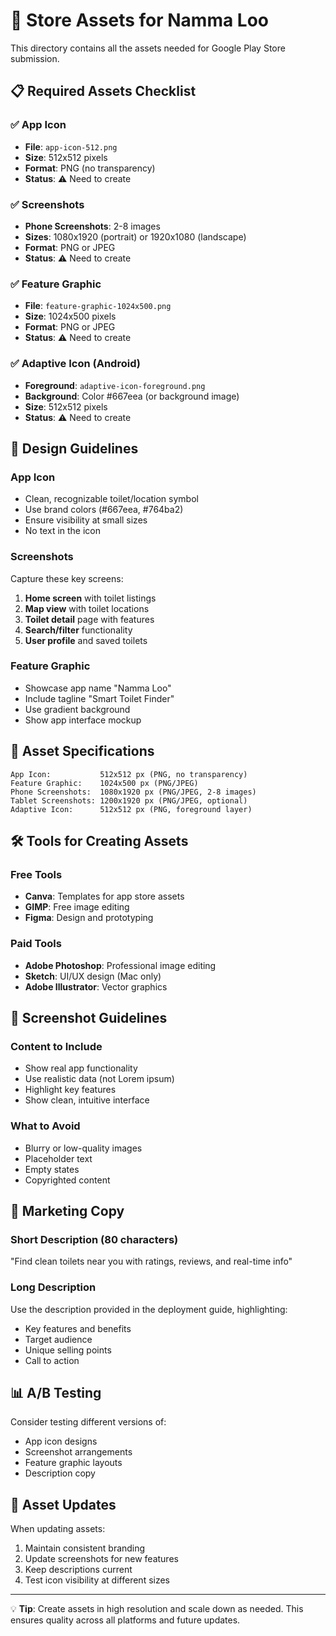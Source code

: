 # 📱 Store Assets for Namma Loo

This directory contains all the assets needed for Google Play Store submission.

## 📋 Required Assets Checklist

### ✅ App Icon
- **File**: `app-icon-512.png`
- **Size**: 512x512 pixels
- **Format**: PNG (no transparency)
- **Status**: ⚠️ Need to create

### ✅ Screenshots
- **Phone Screenshots**: 2-8 images
- **Sizes**: 1080x1920 (portrait) or 1920x1080 (landscape)
- **Format**: PNG or JPEG
- **Status**: ⚠️ Need to create

### ✅ Feature Graphic
- **File**: `feature-graphic-1024x500.png`
- **Size**: 1024x500 pixels
- **Format**: PNG or JPEG
- **Status**: ⚠️ Need to create

### ✅ Adaptive Icon (Android)
- **Foreground**: `adaptive-icon-foreground.png`
- **Background**: Color #667eea (or background image)
- **Size**: 512x512 pixels
- **Status**: ⚠️ Need to create

## 🎨 Design Guidelines

### App Icon
- Clean, recognizable toilet/location symbol
- Use brand colors (#667eea, #764ba2)
- Ensure visibility at small sizes
- No text in the icon

### Screenshots
Capture these key screens:
1. **Home screen** with toilet listings
2. **Map view** with toilet locations
3. **Toilet detail** page with features
4. **Search/filter** functionality
5. **User profile** and saved toilets

### Feature Graphic
- Showcase app name "Namma Loo"
- Include tagline "Smart Toilet Finder"
- Use gradient background
- Show app interface mockup

## 📐 Asset Specifications

```
App Icon:           512x512 px (PNG, no transparency)
Feature Graphic:    1024x500 px (PNG/JPEG)
Phone Screenshots:  1080x1920 px (PNG/JPEG, 2-8 images)
Tablet Screenshots: 1200x1920 px (PNG/JPEG, optional)
Adaptive Icon:      512x512 px (PNG, foreground layer)
```

## 🛠️ Tools for Creating Assets

### Free Tools
- **Canva**: Templates for app store assets
- **GIMP**: Free image editing
- **Figma**: Design and prototyping

### Paid Tools
- **Adobe Photoshop**: Professional image editing
- **Sketch**: UI/UX design (Mac only)
- **Adobe Illustrator**: Vector graphics

## 📱 Screenshot Guidelines

### Content to Include
- Show real app functionality
- Use realistic data (not Lorem ipsum)
- Highlight key features
- Show clean, intuitive interface

### What to Avoid
- Blurry or low-quality images
- Placeholder text
- Empty states
- Copyrighted content

## 🎯 Marketing Copy

### Short Description (80 characters)
"Find clean toilets near you with ratings, reviews, and real-time info"

### Long Description
Use the description provided in the deployment guide, highlighting:
- Key features and benefits
- Target audience
- Unique selling points
- Call to action

## 📊 A/B Testing

Consider testing different versions of:
- App icon designs
- Screenshot arrangements
- Feature graphic layouts
- Description copy

## 🔄 Asset Updates

When updating assets:
1. Maintain consistent branding
2. Update screenshots for new features
3. Keep descriptions current
4. Test icon visibility at different sizes

---

💡 **Tip**: Create assets in high resolution and scale down as needed. This ensures quality across all platforms and future updates.
